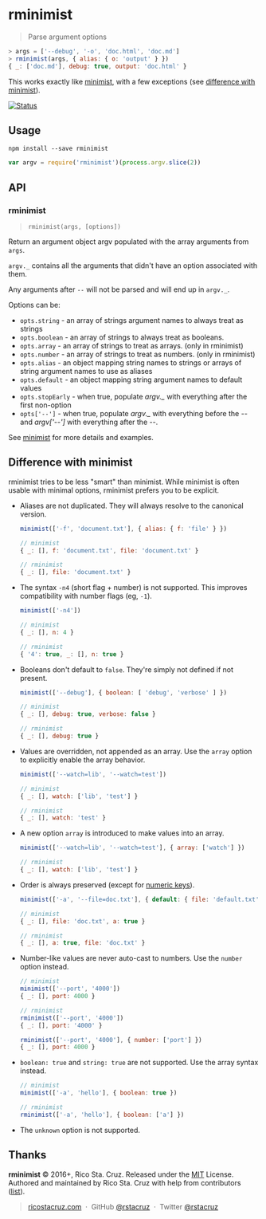 # rminimist

> Parse argument options

```js
> args = ['--debug', '-o', 'doc.html', 'doc.md']
> rminimist(args, { alias: { o: 'output' } })
{ _: ['doc.md'], debug: true, output: 'doc.html' }
```

This works exactly like [minimist][], with a few exceptions (see [difference with minimist](#difference-with-minimist)).

[![Status](https://travis-ci.org/rstacruz/rminimist.svg?branch=master)](https://travis-ci.org/rstacruz/rminimist "See test builds")

## Usage

```
npm install --save rminimist
```

```js
var argv = require('rminimist')(process.argv.slice(2))
```

## API

### rminimist

> `rminimist(args, [options])`

Return an argument object argv populated with the array arguments from `args`.

`argv._` contains all the arguments that didn't have an option associated with them.

Any arguments after `--` will not be parsed and will end up in `argv._`.

Options can be:

- `opts.string` - an array of strings argument names to always treat as strings
- `opts.boolean` - an array of strings to always treat as booleans.
- `opts.array` - an array of strings to treat as arrays. (only in rminimist)
- `opts.number` - an array of strings to treat as numbers. (only in rminimist)
- `opts.alias` - an object mapping string names to strings or arrays of string argument names to use as aliases
- `opts.default` - an object mapping string argument names to default values
- `opts.stopEarly` - when true, populate *argv._* with everything after the first non-option
- `opts['--']` - when true, populate *argv._* with everything before the *--* and *argv['--']* with everything after the *--*.

See [minimist] for more details and examples.

## Difference with minimist

rminimist tries to be less "smart" than minimist. While minimist is often usable with minimal options, rminimist prefers you to be explicit.

- Aliases are not duplicated. They will always resolve to the canonical version.

  ```js
  minimist(['-f', 'document.txt'], { alias: { f: 'file' } })

  // minimist
  { _: [], f: 'document.txt', file: 'document.txt' }

  // rminimist
  { _: [], file: 'document.txt' }
  ```

- The syntax `-n4` (short flag + number) is not supported. This improves compatibility with number flags (eg, `-1`).

  ```js
  minimist(['-n4'])

  // minimist
  { _: [], n: 4 }

  // rminimist
  { '4': true, _: [], n: true }
  ```

- Booleans don't default to `false`. They're simply not defined if not present.

  ```js
  minimist(['--debug'], { boolean: [ 'debug', 'verbose' ] })

  // minimist
  { _: [], debug: true, verbose: false }

  // rminimist
  { _: [], debug: true }
  ```

- Values are overridden, not appended as an array. Use the `array` option to explicitly enable the array behavior.

  ```js
  minimist(['--watch=lib', '--watch=test'])

  // minimist
  { _: [], watch: ['lib', 'test'] }

  // rminimist
  { _: [], watch: 'test' }
  ```

- A new option `array` is introduced to make values into an array.

  ```js
  minimist(['--watch=lib', '--watch=test'], { array: ['watch'] })

  // rminimist
  { _: [], watch: ['lib', 'test'] }
  ```

- Order is always preserved (except for [numeric keys](http://ricostacruz.com/til/ordered-keys-in-js.html)).

  ```js
  minimist(['-a', '--file=doc.txt'], { default: { file: 'default.txt' } })

  // minimist
  { _: [], file: 'doc.txt', a: true }

  // rminimist
  { _: [], a: true, file: 'doc.txt' }
  ```

- Number-like values are never auto-cast to numbers. Use the `number` option instead.

  ```js
  // minimist
  minimist(['--port', '4000'])
  { _: [], port: 4000 }

  // rminimist
  rminimist(['--port', '4000'])
  { _: [], port: '4000' }

  rminimist(['--port', '4000'], { number: ['port'] })
  { _: [], port: 4000 }
  ```

- `boolean: true` and `string: true` are not supported. Use the array syntax instead.

  ```js
  // minimist
  minimist(['-a', 'hello'], { boolean: true })

  // rminimist
  rminimist(['-a', 'hello'], { boolean: ['a'] })
  ```

- The `unknown` option is not supported.

## Thanks

**rminimist** © 2016+, Rico Sta. Cruz. Released under the [MIT] License.<br>
Authored and maintained by Rico Sta. Cruz with help from contributors ([list][contributors]).

> [ricostacruz.com](http://ricostacruz.com) &nbsp;&middot;&nbsp;
> GitHub [@rstacruz](https://github.com/rstacruz) &nbsp;&middot;&nbsp;
> Twitter [@rstacruz](https://twitter.com/rstacruz)

[MIT]: http://mit-license.org/
[contributors]: http://github.com/rstacruz/rminimist/contributors
[minimist]: https://www.npmjs.com/package/minimist
